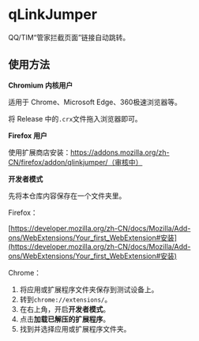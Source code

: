 # qLinkJumper
QQ/TIM“管家拦截页面”链接自动跳转。

## 使用方法

**Chromium 内核用户**

适用于 Chrome、Microsoft Edge、360极速浏览器等。

将 Release 中的`.crx`文件拖入浏览器即可。

**Firefox 用户**

使用扩展商店安装：https://addons.mozilla.org/zh-CN/firefox/addon/qlinkjumper/（审核中）

**开发者模式**

先将本仓库内容保存在一个文件夹里。

Firefox：

[https://developer.mozilla.org/zh-CN/docs/Mozilla/Add-ons/WebExtensions/Your_first_WebExtension#安装](https://developer.mozilla.org/zh-CN/docs/Mozilla/Add-ons/WebExtensions/Your_first_WebExtension#安装)

Chrome：

1. 将应用或扩展程序文件夹保存到测试设备上。
2. 转到`chrome://extensions/`。
3. 在右上角，开启**开发者模式**。
4. 点击**加载已解压的扩展程序**。
5. 找到并选择应用或扩展程序文件夹。




